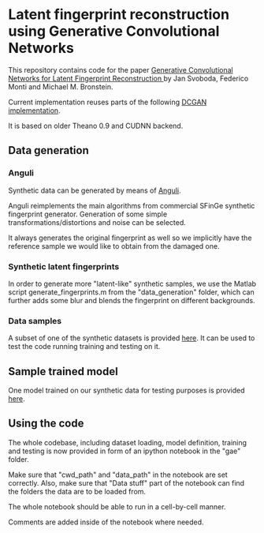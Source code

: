 # Latent fingerprint reconstruction using Generative Convolutional Networks

This repository contains code for the paper [Generative Convolutional Networks for Latent Fingerprint Reconstruction
](https://arxiv.org/abs/1705.01707) by Jan Svoboda, Federico Monti and Michael M. Bronstein.

Current implementation reuses parts of the following [DCGAN implementation](https://github.com/Newmu/dcgan_code).

It is based on older Theano 0.9 and CUDNN backend.

## Data generation ##
### Anguli ###
Synthetic data can be generated by means of [Anguli](http://dsl.cds.iisc.ac.in/projects/Anguli/).

Anguli reimplements the main algorithms from commercial SFinGe synthetic fingerprint generator. Generation of
some simple transformations/distortions and noise can be selected.

It always generates the original fingerprint as well so we implicitly have the reference sample we would like to
obtain from the damaged one.

### Synthetic latent fingerprints ###
In order to generate more "latent-like" synthetic samples, we use the Matlab script generate_fingerprints.m from the "data_generation" folder, which can further 
adds some blur and blends the fingerprint on different backgrounds.

### Data samples ###
A subset of one of the synthetic datasets is provided [here](https://www.dropbox.com/s/nbviqxosd7vwijs/data_samples.zip?dl=0). 
It can be used to test the code running training and testing on it.

## Sample trained model ##
One model trained on our synthetic data for testing purposes is provided [here](https://www.dropbox.com/s/xg2gkjcmng0p4z4/model_params_350.pkl?dl=0).

## Using the code ##
The whole codebase, including dataset loading, model definition, training and testing is now provided in form of an ipython notebook in the "gae" folder.

Make sure that "cwd_path" and "data_path" in the notebook are set correctly. Also, make sure that "Data stuff" part of the notebook can find the folders the data are
to be loaded from.

The whole notebook should be able to run in a cell-by-cell manner.

Comments are added inside of the notebook where needed.

